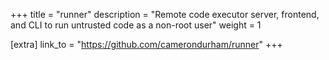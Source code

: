 +++
title = "runner"
description = "Remote code executor server, frontend, and CLI to run untrusted code as a non-root user"
weight = 1

[extra]
link_to = "https://github.com/camerondurham/runner"
+++

